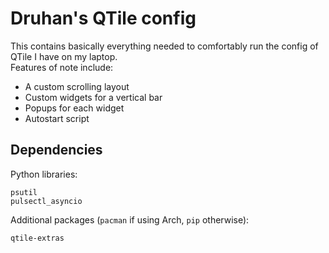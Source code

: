 # Druhan's QTile config

This contains basically everything needed to comfortably run the config of QTile I have on my laptop.  
Features of note include:
- A custom scrolling layout
- Custom widgets for a vertical bar
- Popups for each widget
- Autostart script

## Dependencies

Python libraries:

    psutil
    pulsectl_asyncio

Additional packages (`pacman` if using Arch, `pip` otherwise):

    qtile-extras
